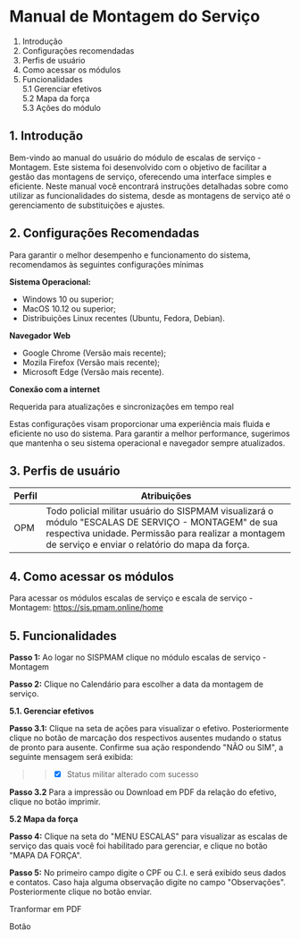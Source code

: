 # Manual de Montagem do Serviço


1. Introdução
2. Configurações recomendadas
3. Perfis de usuário
4. Como acessar os módulos
5. Funcionalidades  
5.1 Gerenciar efetivos  
5.2 Mapa da força  
5.3 Ações do módulo


## 1. Introdução

Bem-vindo ao manual do usuário do módulo de escalas de serviço - Montagem. Este sistema foi desenvolvido com o objetivo 
de facilitar a gestão das montagens de serviço, oferecendo uma interface simples e eficiente. Neste manual você encontrará
instruções detalhadas sobre como utilizar as funcionalidades do sistema, desde as montagens de serviço até o gerenciamento 
de substituições e ajustes.
 
## 2. Configurações Recomendadas

Para garantir o melhor desempenho e funcionamento do sistema, recomendamos às seguintes configurações mínimas

**Sistema Operacional:**
- Windows 10 ou superior;
- MacOS 10.12 ou superior;
- Distribuições Linux recentes (Ubuntu, Fedora, Debian).

**Navegador Web**
- Google Chrome (Versão mais recente);
- Mozila Firefox (Versão mais recente);
- Microsoft Edge (Versão mais recente).

**Conexão com a internet**

Requerida para atualizações e sincronizações em tempo real

Estas configurações visam proporcionar uma experiência mais fluida e eficiente no uso do sistema. Para garantir a melhor 
performance, sugerimos que mantenha o seu sistema operacional e navegador sempre atualizados.


## 3. Perfis de usuário

| Perfil | Atribuições |
|--------|-------------|
| OPM | Todo policial militar usuário do SISPMAM visualizará o módulo "ESCALAS DE SERVIÇO - MONTAGEM" de sua respectiva unidade. Permissão para realizar a montagem de serviço e enviar o relatório do mapa da força.|


## 4. Como acessar os módulos

Para acessar os módulos escalas de serviço e escala de serviço - Montagem: https://sis.pmam.online/home 

## 5. Funcionalidades

**Passo 1:** Ao logar no SISPMAM clique no módulo escalas de serviço - Montagem

**Passo 2:** Clique no Calendário para escolher a data da montagem de serviço.

**5.1. Gerenciar efetivos**

**Passo 3.1:** Clique na seta de ações para visualizar o efetivo. Posteriormente clique no botão de marcação dos respectivos ausentes mudando o status de pronto para ausente. Confirme sua ação respondendo "NÃO ou SIM", a seguinte mensagem será exibida: 
> >- [x] Status militar alterado com sucesso

**Passo 3.2** Para a impressão ou Download em PDF da relação do efetivo, clique no botão imprimir.

**5.2 Mapa da força**

**Passo 4:** Clique na seta do "MENU ESCALAS" para visualizar as escalas de serviço das quais você foi habilitado para gerenciar, e clique no botão "MAPA DA FORÇA".

**Passo 5:** No primeiro campo digite o CPF ou C.I. e será exibido seus dados e contatos. Caso haja alguma observação digite no campo "Observações". Posteriormente clique no botão enviar.


Tranformar em PDF 

Botão


